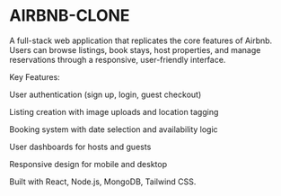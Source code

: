 # AIRBNB-CLONE

A full-stack web application that replicates the core features of Airbnb. Users can browse listings, book stays, host properties, and manage reservations through a responsive, user-friendly interface.

Key Features:

User authentication (sign up, login, guest checkout)

Listing creation with image uploads and location tagging

Booking system with date selection and availability logic

User dashboards for hosts and guests

Responsive design for mobile and desktop

Built with React, Node.js, MongoDB, Tailwind CSS.
